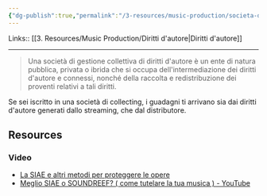 ```yaml
---
{"dg-publish":true,"permalink":"/3-resources/music-production/societa-di-collecting/"}
---
```


Links:: [[3. Resources/Music Production/Diritti d'autore\|Diritti d'autore]]

---


> Una società di gestione collettiva di diritti d'autore è un ente di natura pubblica, privata o ibrida che si occupa dell'intermediazione dei diritti d'autore e connessi, nonché della raccolta e redistribuzione dei proventi relativi a tali diritti.

Se sei iscritto in una società di collecting, i guadagni ti arrivano sia dai diritti d'autore generati dallo streaming, che dal distributore.


## Resources

### Video

- [La SIAE e altri metodi per proteggere le opere](https://www.youtube.com/watch?v=Z_j5-nQVX-4)
- [Meglio SIAE o SOUNDREEF? ( come tutelare la tua musica ) - YouTube](https://www.youtube.com/watch?v=XcC7Euh-0nE)

